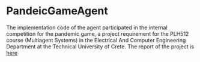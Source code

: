 # PandeicGameAgent
The implementation code of the agent participated in the internal competition for the pandemic game, a project requirement for the PLH512 course (Multiagent Systems)
in the Electrical And Computer Engineering Department at the Technical University of Crete.
The report of the project is [here](https://drive.google.com/file/d/1RxTv3O6FRtJrbJhWC_zSzDeA3LnJLJBC/view?usp=share_link)
